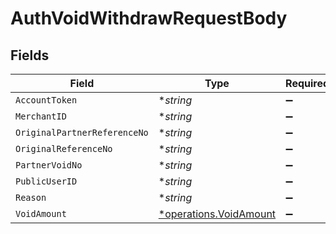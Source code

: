 # AuthVoidWithdrawRequestBody


## Fields

| Field                                                                  | Type                                                                   | Required                                                               | Description                                                            | Example                                                                |
| ---------------------------------------------------------------------- | ---------------------------------------------------------------------- | ---------------------------------------------------------------------- | ---------------------------------------------------------------------- | ---------------------------------------------------------------------- |
| `AccountToken`                                                         | **string*                                                              | :heavy_minus_sign:                                                     | N/A                                                                    | 9f7cfb9e8b744785b0e5a0496dccab48                                       |
| `MerchantID`                                                           | **string*                                                              | :heavy_minus_sign:                                                     | N/A                                                                    | AYOPOP                                                                 |
| `OriginalPartnerReferenceNo`                                           | **string*                                                              | :heavy_minus_sign:                                                     | N/A                                                                    | 30201012591224045978914301029091010910998                              |
| `OriginalReferenceNo`                                                  | **string*                                                              | :heavy_minus_sign:                                                     | N/A                                                                    | 30201012591224045978914301029091010910998                              |
| `PartnerVoidNo`                                                        | **string*                                                              | :heavy_minus_sign:                                                     | N/A                                                                    | 20230630A00000010210000020100221                                       |
| `PublicUserID`                                                         | **string*                                                              | :heavy_minus_sign:                                                     | N/A                                                                    | AYOPOP-285FRVRWJ                                                       |
| `Reason`                                                               | **string*                                                              | :heavy_minus_sign:                                                     | N/A                                                                    | Test_Chaitu_VOID_01                                                    |
| `VoidAmount`                                                           | [*operations.VoidAmount](../../../pkg/models/operations/voidamount.md) | :heavy_minus_sign:                                                     | N/A                                                                    |                                                                        |
